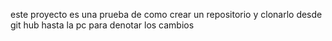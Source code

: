 este proyecto es una prueba de como crear un repositorio y clonarlo desde git hub hasta la pc para denotar los cambios
